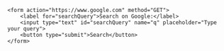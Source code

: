 

    <form action="https://www.google.com" method="GET">
        <label for="searchQuery">Search on Google:</label>
        <input type="text" id="searchQuery" name="q" placeholder="Type your query">
        <button type="submit">Search</button>
    </form>
</body>
</html>
